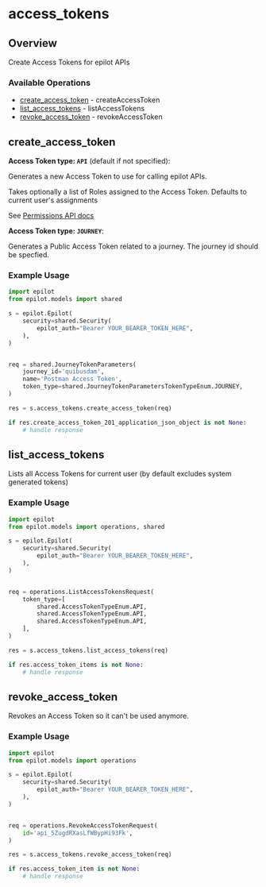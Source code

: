 # access_tokens

## Overview

Create Access Tokens for epilot APIs

### Available Operations

* [create_access_token](#create_access_token) - createAccessToken
* [list_access_tokens](#list_access_tokens) - listAccessTokens
* [revoke_access_token](#revoke_access_token) - revokeAccessToken

## create_access_token

**Access Token type: `API`** (default if not specified):

Generates a new Access Token to use for calling epilot APIs.

Takes optionally a list of Roles assigned to the Access Token. Defaults to current user's assignments

See [Permissions API docs](https://docs.epilot.io/api/permissions)

**Access Token type: `JOURNEY`**:

Generates a Public Access Token related to a journey.
The journey id should be specfied.


### Example Usage

```python
import epilot
from epilot.models import shared

s = epilot.Epilot(
    security=shared.Security(
        epilot_auth="Bearer YOUR_BEARER_TOKEN_HERE",
    ),
)


req = shared.JourneyTokenParameters(
    journey_id='quibusdam',
    name='Postman Access Token',
    token_type=shared.JourneyTokenParametersTokenTypeEnum.JOURNEY,
)

res = s.access_tokens.create_access_token(req)

if res.create_access_token_201_application_json_object is not None:
    # handle response
```

## list_access_tokens

Lists all Access Tokens for current user (by default excludes system generated tokens)

### Example Usage

```python
import epilot
from epilot.models import operations, shared

s = epilot.Epilot(
    security=shared.Security(
        epilot_auth="Bearer YOUR_BEARER_TOKEN_HERE",
    ),
)


req = operations.ListAccessTokensRequest(
    token_type=[
        shared.AccessTokenTypeEnum.API,
        shared.AccessTokenTypeEnum.API,
        shared.AccessTokenTypeEnum.API,
    ],
)

res = s.access_tokens.list_access_tokens(req)

if res.access_token_items is not None:
    # handle response
```

## revoke_access_token

Revokes an Access Token so it can't be used anymore.

### Example Usage

```python
import epilot
from epilot.models import operations

s = epilot.Epilot(
    security=shared.Security(
        epilot_auth="Bearer YOUR_BEARER_TOKEN_HERE",
    ),
)


req = operations.RevokeAccessTokenRequest(
    id='api_5ZugdRXasLfWBypHi93Fk',
)

res = s.access_tokens.revoke_access_token(req)

if res.access_token_item is not None:
    # handle response
```
